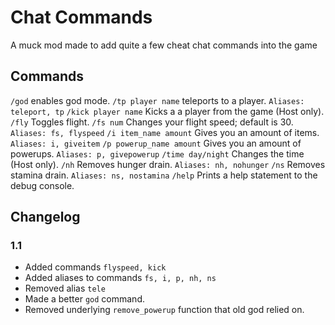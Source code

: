 # Chat Commands
A muck mod made to add quite a few cheat chat commands into the game


## Commands

`/god` enables god mode.
`/tp player name` teleports to a player. `Aliases: teleport, tp`
`/kick player name` Kicks a a player from the game (Host only).
`/fly` Toggles flight.
`/fs num` Changes your flight speed; default is 30. `Aliases: fs, flyspeed`
`/i item_name amount` Gives you an amount of items. `Aliases: i, giveitem`
`/p powerup_name amount` Gives you an amount of powerups. `Aliases: p, givepowerup`
`/time day/night` Changes the time (Host only).
`/nh` Removes hunger drain. `Aliases: nh, nohunger` 
`/ns` Removes stamina drain. `Aliases: ns, nostamina` 
`/help` Prints a help statement to the debug console.


## Changelog
### 1.1

 - Added commands `flyspeed, kick`
 - Added aliases to commands `fs, i, p, nh, ns`
 - Removed alias `tele`
 - Made a better `god` command.
 - Removed underlying `remove_powerup` function that old god relied on.
